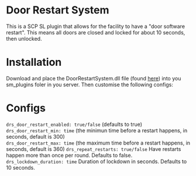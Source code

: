 # Door Restart System
This is a SCP SL plugin that allows for the facility to have a "door software restart". This means all doors are closed and locked for about 10 seconds, then unlocked.

# Installation
Download and place the DoorRestartSystem.dll file (found <a href="https://github.com/F4Fridey/DoorRestartSystem/releases" target="_blank">here</a>) into you sm_plugins foler in you server. Then customise the following configs:

# Configs
`drs_door_restart_enabled: true/false` (defaults to true)<br>
`drs_door_restart_min: time` (the minimun time before a restart happens, in seconds, default is 300)<br>
`drs_door_restart_max: time` (the maximum time before a restart happens, in seconds, default is 360)
`drs_repeat_restarts: true/false` Have restarts happen more than once per round. Defaults to false.
`drs_lockdown_duration: time` Duration of lockdown in seconds. Defaults to 10 seconds.

